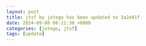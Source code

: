 ```yaml
---
layout: post
title: jtsf by jotego has been updated to 3a2e91f
date: 2024-09-08 06:11:38 +0000
categories: [jotego, jtsf]
tags: [update]
---
```


